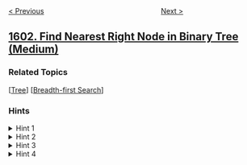 <!--|This file generated by command(leetcode description); DO NOT EDIT.    |-->
<!--+----------------------------------------------------------------------+-->
<!--|@author    openset <openset.wang@gmail.com>                           |-->
<!--|@link      https://github.com/openset                                 |-->
<!--|@home      https://github.com/openset/leetcode                        |-->
<!--+----------------------------------------------------------------------+-->

[< Previous](../maximum-number-of-achievable-transfer-requests "Maximum Number of Achievable Transfer Requests")
　　　　　　　　　　　　　　　　
[Next >](../design-parking-system "Design Parking System")

## [1602. Find Nearest Right Node in Binary Tree (Medium)](https://leetcode.com/problems/find-nearest-right-node-in-binary-tree "找到二叉树中最近的右侧节点")



### Related Topics
  [[Tree](../../tag/tree/README.md)]
  [[Breadth-first Search](../../tag/breadth-first-search/README.md)]

### Hints
<details>
<summary>Hint 1</summary>
Use BFS, traverse the tree level by level and always push the left node first
</details>

<details>
<summary>Hint 2</summary>
When you reach the target node, mark  a boolean variable true
</details>

<details>
<summary>Hint 3</summary>
If you meet another node in the same level after marking the boolean true, return this node.
</details>

<details>
<summary>Hint 4</summary>
If you did not meet new nodes in the same level and started traversing a new level, return Null
</details>
